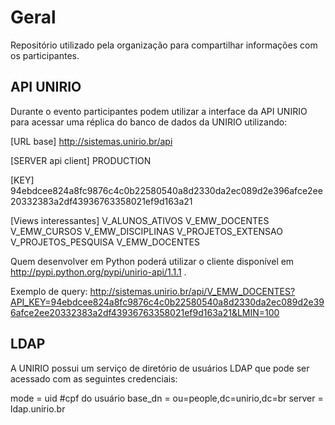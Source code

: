 
# Geral
Repositório utilizado pela organização para compartilhar informações com os participantes.


## API UNIRIO

Durante o evento participantes podem utilizar a interface da API UNIRIO para acessar uma réplica do banco de dados da UNIRIO utilizando:

[URL base]
http://sistemas.unirio.br/api

[SERVER api client]
PRODUCTION

[KEY]
94ebdcee824a8fc9876c4c0b22580540a8d2330da2ec089d2e396afce2ee20332383a2df43936763358021ef9d163a21

[Views interessantes]
V_ALUNOS_ATIVOS
V_EMW_DOCENTES
V_EMW_CURSOS
V_EMW_DISCIPLINAS
V_PROJETOS_EXTENSAO
V_PROJETOS_PESQUISA
V_EMW_DOCENTES


Quem desenvolver em Python poderá utilizar o cliente disponível em http://pypi.python.org/pypi/unirio-api/1.1.1 .


Exemplo de query: http://sistemas.unirio.br/api/V_EMW_DOCENTES?API_KEY=94ebdcee824a8fc9876c4c0b22580540a8d2330da2ec089d2e396afce2ee20332383a2df43936763358021ef9d163a21&LMIN=100

## LDAP 

A UNIRIO possui um serviço de diretório de usuários LDAP que pode ser acessado com as seguintes credenciais:

mode = uid  #cpf do usuário
base_dn = ou=people,dc=unirio,dc=br
server = ldap.unirio.br
